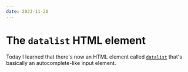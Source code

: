 ```yaml
---
date: 2023-11-20
---
```


# The `datalist` HTML element

Today I learned that there's now an HTML element called [`datalist`](https://developer.mozilla.org/en-US/docs/Web/HTML/Element/datalist) that's basically an autocomplete-like input element.